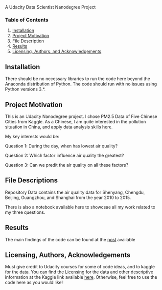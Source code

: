 A Udacity Data Scientist Nanodegree Project

### Table of Contents

1. [Installation](#installation)
2. [Project Motivation](#motivation)
3. [File Description](#files)
4. [Results](#results)
5. [Licensing, Authors, and Acknowledgements](#licensing)

## Installation <a name="installation"></a>

There should be no necessary libraries to run the code here beyond the Anaconda distribution of Python. The code should run with no issues using Python versions 3.*.

## Project Motivation<a name="motivation"></a>

This is an Udacity Nanodegree project. 
I chose PM2.5 Data of Five Chinese Cities from Kaggle.
As a Chinese, I am quite interested in the pollution situation in China, and apply data analysis skills here.

My key interests would be:

Question 1: During the day, when has lowest air quality?

Question 2: Which factor influence air quality the greatest?

Question 3: Can we predit the air quality on all these factors?

## File Descriptions <a name="files"></a>

Repository Data contains the air quality data for Shenyang, Chengdu, Beijing, Guangzhou, and Shanghai from the year 2010 to 2015. 

There is also a notebook available here to showcsae all my work related to my three questions.



## Results<a name="results"></a>

The main findings of the code can be found at the [post](TBD) available



## Licensing, Authors, Acknowledgements<a name="licensing"></a>

Must give credit to Udacity courses for some of code ideas, and to kaggle for the data. You can find the Licensing for the data and other descriptive information at the Kaggle link available [here](https://www.kaggle.com/uciml/pm25-data-for-five-chinese-cities). Otherwise, feel free to use the code here as you would like!

